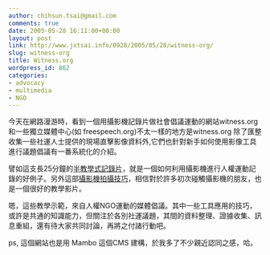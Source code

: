 ```yaml
---
author: chihsun.tsai@gmail.com
comments: true
date: 2005-05-28 16:11:00+00:00
layout: post
link: http://www.jxtsai.info/0928/2005/05/28/witness-org/
slug: witness-org
title: Witness.org
wordpress_id: 862
categories:
- advocacy
- multimedia
- NGO
---
```


今天在網路漫游時，看到一個用攝影機記錄片做社會倡議運動的網站witness.org  
和一些獨立媒體中心(如 freespeech.org)不太一樣的地方是witness.org 除了匯整收集一些社運人士提供的現場直擊影像資料外,它們也針對新手如何使用影像工具進行議題倡議有一番系統化的介紹。  
  
譬如這支長25分鐘的[半教學式記錄片](http://www.witness.org/Training/Seeding_Video_Advocacy/Video_for_Change_Video/)，就是一個如何利用攝影機進行人權運動記錄的好例子。另外這部[攝影機拍攝技巧](http://dev.witness.org/Training/Technical_Tools/Training_Tips_and_Techniques_Video/)，相信對於許多初次碰觸攝影機的朋友，也是一個很好的教學影片。  
  
嗯，這些教學示範，來自人權NGO運動的媒體倡議。其中一些工具應用的技巧，或許是共通的知識能力，但關注於各別社運議題，其間的資料整理、證據收集、訊息重組，還有待大家共同討論，再將之付諸行動吧。  
  
ps, 這個網站也是用 Mambo 這個CMS 建構，於我多了不少親近認同之感，哈。
